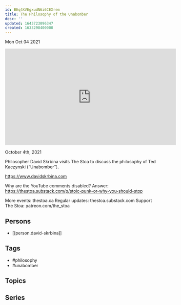 ```yaml
---
id: BEq4XVEgxudN6i6CEXrem
title: The Philosophy of the Unabomber
desc: ''
updated: 1643723096347
created: 1633298400000
---
```





Mon Oct 04 2021

<iframe width="560" height="315" src="https://www.youtube.com/embed/lTXPRJtPI6s" title="The Philosophy of the Unabomber w/ David Skrbina" frameborder="0" allow="accelerometer; autoplay; clipboard-write; encrypted-media; gyroscope; picture-in-picture" allowfullscreen ></iframe>

October 4th, 2021

Philosopher David Skrbina visits The Stoa to discuss the philosophy of Ted Kaczynski (“Unabomber”).

https://www.davidskrbina.com

Why are the YouTube comments disabled? Answer: https://thestoa.substack.com/p/stoic-punk-or-why-you-should-stop

More events: thestoa.ca 
Regular updates: thestoa.substack.com 
Support The Stoa: patreon.com/the_stoa

## Persons

- [[person.david-skrbina]]

## Tags

- #philosophy
- #unabomber

## Topics



## Series



